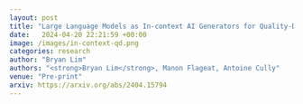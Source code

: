 ```yaml
---
layout: post
title: "Large Language Models as In-context AI Generators for Quality-Diversity"
date:   2024-04-20 22:21:59 +00:00
image: /images/in-context-qd.png
categories: research
author: "Bryan Lim"
authors: "<strong>Bryan Lim</strong>, Manon Flageat, Antoine Cully"
venue: "Pre-print"
arxiv: https://arxiv.org/abs/2404.15794
--- 
```

